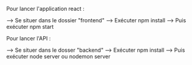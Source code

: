 Pour lancer l'application react : 

--> Se situer dans le dossier "frontend"
--> Exécuter npm install
--> Puis exécuter npm start

Pour lancer l'API : 

--> Se situer dans le dosser "backend"
--> Exécuter npm install
--> Puis exécuter node server ou nodemon server